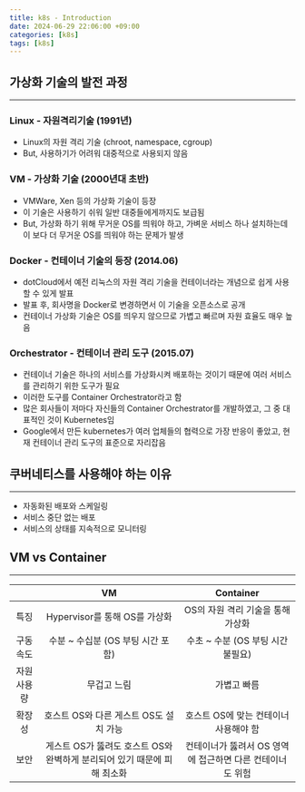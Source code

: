 ```yaml
---
title: k8s - Introduction
date: 2024-06-29 22:06:00 +09:00
categories: [k8s]
tags: [k8s]
---
```


## 가상화 기술의 발전 과정

---

### Linux - 자원격리기술 (1991년)

- Linux의 자원 격리 기술 (chroot, namespace, cgroup)
- But, 사용하기가 어려워 대중적으로 사용되지 않음

### VM - 가상화 기술 (2000년대 초반)

- VMWare, Xen 등의 가상화 기술이 등장
- 이 기술은 사용하기 쉬워 일반 대중들에게까지도 보급됨
- But, 가상화 하기 위해 무거운 OS를 띄워야 하고, 가벼운 서비스 하나 설치하는데 이 보다 더 무거운 OS를 띄워야 하는 문제가 발생

### Docker - 컨테이너 기술의 등장 (2014.06)

- dotCloud에서 예전 리눅스의 자원 격리 기술을 컨테이너라는 개념으로 쉽게 사용할 수 있게 발표
- 발표 후, 회사명을 Docker로 변경하면서 이 기술을 오픈소스로 공개
- 컨테이너 가상화 기술은 OS를 띄우지 않으므로 가볍고 빠르며 자원 효율도 매우 높음

### Orchestrator - 컨테이너 관리 도구 (2015.07)

- 컨테이너 기술은 하나의 서비스를 가상화시켜 배포하는 것이기 때문에 여러 서비스를 관리하기 위한 도구가 필요
- 이러한 도구를 Container Orchestrator라고 함
- 많은 회사들이 저마다 자신들의 Container Orchestrator를 개발하였고, 그 중 대표적인 것이 Kubernetes임
- Google에서 만든 kubernetes가 여러 업체들의 협력으로 가장 반응이 좋았고, 현재 컨테이너 관리 도구의 표준으로 자리잡음

## 쿠버네티스를 사용해야 하는 이유

---

- 자동화된 배포와 스케일링
- 서비스 중단 없는 배포
- 서비스의 상태를 지속적으로 모니터링

## VM vs Container

---

|        |                   **VM**                    |           **Container**           |
|:------:|:-------------------------------------------:|:---------------------------------:|
|   특징   |           Hypervisor를 통해 OS를 가상화            |       OS의 자원 격리 기술을 통해 가상화        |
| 구동 속도  |           수분 ~ 수십분 (OS 부팅 시간 포함)            |      수초 ~ 수분 (OS 부팅 시간 불필요)       |
| 자원 사용량 |                   무겁고 느림                    |              가볍고 빠름               |
|  확장성   |          호스트 OS와 다른 게스트 OS도 설치 가능           |      호스트 OS에 맞는 컨테이너 사용해야 함       |
|   보안   | 게스트 OS가 뚫려도 호스트 OS와 완벽하게 분리되어 있기 때문에 피해 최소화 | 컨테이너가 뚫려서 OS 영역에 접근하면 다른 컨테이너도 위험 |

